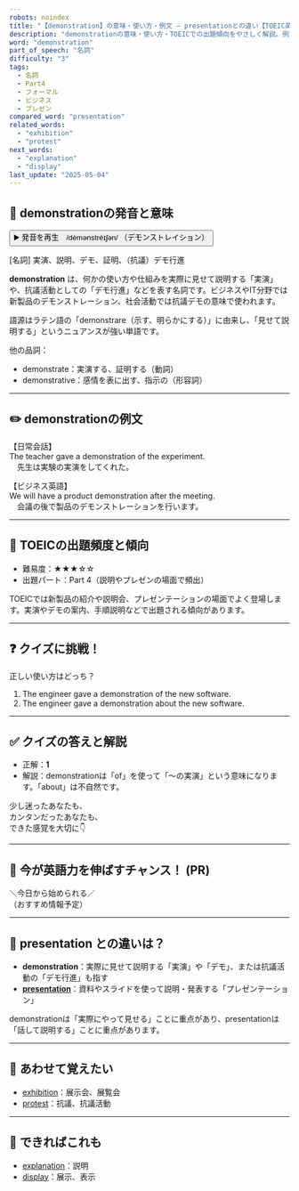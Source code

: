 ```yaml
---
robots: noindex
title: "【demonstration】の意味・使い方・例文 ― presentationとの違い【TOEIC英単語】"
description: "demonstrationの意味・使い方・TOEICでの出題傾向をやさしく解説。例文・クイズ付きでpresentationとの違いもわかりやすく学べます。"
word: "demonstration"
part_of_speech: "名詞"
difficulty: "3"
tags:
  - 名詞
  - Part4
  - フォーマル
  - ビジネス
  - プレゼン
compared_word: "presentation"
related_words:
  - "exhibition"
  - "protest"
next_words:
  - "explanation"
  - "display"
last_update: "2025-05-04"
---
```


## 🔰 demonstrationの発音と意味

<button class="play-audio" onclick="playTTS('demonstration')">
  <span class="play-audio-main">
    ▶️ 発音を再生　/dèmənstréɪʃən/
  </span>
  <span class="play-audio-sub">
    （デモンストレイション）
  </span>
</button>

[名詞] 実演、説明、デモ、証明、（抗議）デモ行進

**demonstration** は、何かの使い方や仕組みを実際に見せて説明する「実演」や、抗議活動としての「デモ行進」などを表す名詞です。ビジネスやIT分野では新製品のデモンストレーション、社会活動では抗議デモの意味で使われます。

語源はラテン語の「demonstrare（示す、明らかにする）」に由来し、「見せて説明する」というニュアンスが強い単語です。

他の品詞：  
- demonstrate：実演する、証明する（動詞）
- demonstrative：感情を表に出す、指示の（形容詞）

---

## ✏️ demonstrationの例文

【日常会話】  
The teacher gave a demonstration of the experiment.  
　先生は実験の実演をしてくれた。

【ビジネス英語】  
We will have a product demonstration after the meeting.  
　会議の後で製品のデモンストレーションを行います。

---

## 🎯 TOEICの出題頻度と傾向

- 難易度：★★★☆☆
- 出題パート：Part 4（説明やプレゼンの場面で頻出）

TOEICでは新製品の紹介や説明会、プレゼンテーションの場面でよく登場します。実演やデモの案内、手順説明などで出題される傾向があります。

---

## ❓ クイズに挑戦！

正しい使い方はどっち？

1. The engineer gave a demonstration of the new software.  
2. The engineer gave a demonstration about the new software.

---

## ✅ クイズの答えと解説

- 正解：**1**
- 解説：demonstrationは「of」を使って「～の実演」という意味になります。「about」は不自然です。

少し迷ったあなたも、  
カンタンだったあなたも、  
できた感覚を大切に👇️

---

## 🚀 今が英語力を伸ばすチャンス！ (PR)

<div class="info-center">
＼今日から始められる／<br>  
（おすすめ情報予定）
</div>

---

## 🤔  presentation との違いは？

- **demonstration**：実際に見せて説明する「実演」や「デモ」、または抗議活動の「デモ行進」も指す
- **[presentation](/word/presentation/)**：資料やスライドを使って説明・発表する「プレゼンテーション」

demonstrationは「実際にやって見せる」ことに重点があり、presentationは「話して説明する」ことに重点があります。

---

## 🧩 あわせて覚えたい

- [exhibition](/word/exhibition/)：展示会、展覧会
- [protest](/word/protest/)：抗議、抗議活動

---

## 📖 できればこれも

- [explanation](/word/explanation/)：説明
- [display](/word/display/)：展示、表示

<!-- cvid: aid13_bid10 -->
